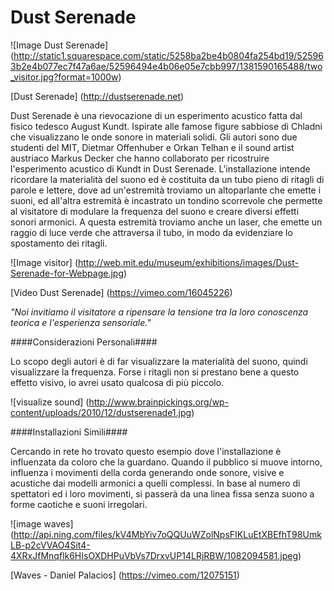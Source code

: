 # Dust Serenade #

![Image Dust Serenade]
(http://static1.squarespace.com/static/5258ba2be4b0804fa254bd19/525963b2e4b077ec7f47a6ae/52596494e4b06e05e7cbb997/1381590165488/two_visitor.jpg?format=1000w)

[Dust Serenade] (http://dustserenade.net)

Dust Serenade è una rievocazione di un esperimento acustico fatta dal fisico tedesco August Kundt. 
Ispirate alle famose figure sabbiose di Chladni che visualizzano le onde sonore in materiali solidi. 
Gli autori sono due studenti del MIT, Dietmar Offenhuber e Orkan Telhan e il sound artist austriaco Markus Decker che
hanno collaborato per ricostruire l'esperimento acustico di Kundt in Dust Serenade.
L'installazione intende ricordare la materialità del suono ed è costituita da un tubo pieno di ritagli di parole e lettere, dove ad un'estremità troviamo un altoparlante che emette i suoni, ed all'altra estremità è incastrato un tondino scorrevole che permette al visitatore di modulare la frequenza del suono e creare diversi effetti sonori armonici. A questa estremità troviamo anche un laser, che emette un raggio di luce verde che attraversa il tubo, in modo da evidenziare lo spostamento dei ritagli.

![Image visitor]
(http://web.mit.edu/museum/exhibitions/images/Dust-Serenade-for-Webpage.jpg)

[Video Dust Serenade] (https://vimeo.com/16045226)

*"Noi invitiamo il visitatore a ripensare la tensione tra la loro conoscenza teorica e l'esperienza sensoriale."*



####Considerazioni Personali####

Lo scopo degli autori è di far visualizzare la materialità del suono, quindi visualizzare la frequenza. Forse i ritagli non si prestano bene a questo effetto visivo, io avrei usato qualcosa di più piccolo.

![visualize sound]
(http://www.brainpickings.org/wp-content/uploads/2010/12/dustserenade1.jpg)





####Installazioni Simili####

Cercando in rete ho trovato questo esempio dove l'installazione è influenzata da coloro che la guardano. Quando il pubblico si muove intorno, influenza i movimenti della corda generando onde sonore, visive e acustiche dai modelli armonici a quelli complessi. In base al numero di spettatori ed i loro movimenti, si passerà da una linea fissa senza suono a forme caotiche e suoni irregolari. 

![image waves] (http://api.ning.com/files/kV4MbYiv7oQQUuWZolNpsFIKLuEtXBEfhT98UmkLB-p2cVVAO4Sit4-4XRxJfMnqflk6HIsOXDHPuVbVs7DrxvUP14LRjRBW/1082094581.jpeg)

[Waves - Daniel Palacios] (https://vimeo.com/12075151)














